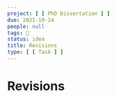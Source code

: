 ```yaml
---
project: [ [ PhD Dissertation ] ]
due: 2021-10-14
people: null
tags: 🧨
status: idea
title: Revisions
type: [ [ Task ] ]
---
```


# Revisions